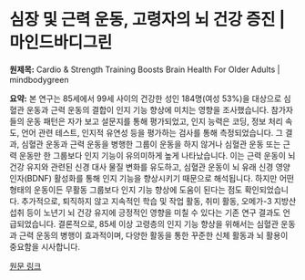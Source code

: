 # 심장 및 근력 운동, 고령자의 뇌 건강 증진 | 마인드바디그린

**원제목:** Cardio &amp; Strength Training Boosts Brain Health For Older Adults | mindbodygreen

**요약:** 본 연구는 85세에서 99세 사이의 건강한 성인 184명(여성 53%)을 대상으로 심혈관 운동과 근력 운동의 결합이 인지 기능 향상에 미치는 영향을 조사했습니다.  참가자들의 운동 패턴은 자가 보고 설문지를 통해 평가되었고, 인지 능력은 코딩, 정보 처리 속도, 언어 관련 테스트, 인지적 유연성 등을 평가하는 검사를 통해 측정되었습니다.  그 결과, 심혈관 운동과 근력 운동을 병행한 그룹이  운동을 하지 않거나 심혈관 운동 또는 근력 운동만 한 그룹보다 인지 기능이 유의미하게 높게 나타났습니다.  이는 근력 운동이 뇌 건강 유지와 관련된 신경 대사 물질 변화를 유도하고, 심혈관 운동이 뇌 유래 신경 영양 인자(BDNF) 활성화를 통해 인지 기능을 향상시키기 때문으로 해석됩니다.  하지만 어떤 형태의 운동이든  무활동 그룹보다 인지 기능 향상에 도움이 된다는 점도 확인되었습니다.  추가적으로,  퇴직하지 않고 지속적인 학습 및 작업 활동, 취미 활동, 오메가-3 지방산 섭취 등이 노년기 뇌 건강 유지에 긍정적인 영향을 미칠 수 있다는 기존 연구 결과도 언급되었습니다.  결론적으로, 85세 이상 고령층의 인지 기능 향상을 위해서는 심혈관 운동과 근력 운동의 병행이 효과적이며,  다양한 활동을 통한 꾸준한 신체 활동과 뇌 활용이 중요함을 시사합니다.

[원문 링크](https://www.mindbodygreen.com/articles/cardio-and-strength-training-boosts-brain-health-for-those-85-old-stay-cognitively-sharp)
